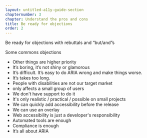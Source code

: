 ```yaml
---
layout: untitled-a11y-guide-section
chapternumber: 3
chapter: Understand the pros and cons
title: Be ready for objections
order: 2
---
```


Be ready for objections with rebuttals and “but/and”s

Some commons objections

- Other things are higher priority
- It’s boring, it’s not shiny or glamorous
- It’s difficult. It’s easy to do ARIA wrong and make things worse.
- It’s takes too long.
- People with disabilities are not our target market
- only affects a small group of users
- We don't have support to do it
- It's only realistic / practical / possible on small projects
- We can quickly add accessibility before the release
- We can use an overlay
- Web accessibility is just a developer's responsibility
- Automated tools are enough
- Compliance is enough
- It’s all about ARIA
